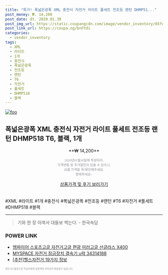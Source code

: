 ```yaml
--- 
title: "특가! 폭넓은광폭 XML 충전식 자전거 라이트 풀세트 전조등 랜턴 DHMP51..." 
post_money: ₩. 14,200 
post_date: dt. 2020.01.30 
post_img_url: https://static.coupangcdn.com/image/vendor_inventory/65fe/f19181063762b122d7f58adbd6bb88c0907e5b5ef7ee762d514eec1c47ae.jpg 
post_link_url: https://coupa.ng/bnFtdi 
categories: 
  - vendor_inventory 
tags: 
  - XML 
  - 라이트 
  - 1개 
  - 충전식 
  - 폭넓은광폭 
  - 전조등 
  - 랜턴 
  - T6 
  - 자전거 
  - 풀세트 
  - DHMP518 
  - 블랙 
--- 
```

[![foo](https://static.coupangcdn.com/image/vendor_inventory/65fe/f19181063762b122d7f58adbd6bb88c0907e5b5ef7ee762d514eec1c47ae.jpg)](https://coupa.ng/bnFtdi) 

## 폭넓은광폭 XML 충전식 자전거 라이트 풀세트 전조등 랜턴 DHMP518 T6, 블랙, 1개 
<p style="text-align: center;">**₩ 14,200**</p> 
<p style="text-align: center;"><span style="color: #898c8f; font-family: Georgia,Times,serif; font-size: 0.75em;">2020년01월30일에 작성되어, <br>가격변동 및 추가할인이 있을 수 있으니,<br> 상품 가격을 꼭!확인해주세요.<br>행복하세요~</span> 
</p>	 
<div markdown="0" style="text-align: center;"><a href="https://coupa.ng/bnFtdi" class="btn btn--success">상품가격 및 후기 보러가기</a></div> 
<br><br> 
  #XML #라이트 #1개 #충전식 #폭넓은광폭 #전조등 #랜턴 #T6 #자전거 #풀세트 #DHMP518 #블랙 
<hr> 

> 기와 한 장 아껴서 대들보 썩는다. - 한국속담 


### POWER LINK

* <a href="https://blog.naver.com/santokki14/221787773186" target="_blank">엠파이어 스포츠고글 자전거고글 편광 미러고글 선글라스 X400</a>
* <a href="https://blog.naver.com/santokki14/221785040109" target="_blank">MYSPACE 자전거 잠금장치 결속기 u락 34314188</a>
* <a href="https://blog.naver.com/fasyy4321/221784639639" target="_blank">[추천]헬스자전거 19가지 정보</a>

<span style="color: #898c8f; font-family: Georgia,Times,serif; font-size: 0.55em;">파트너스활동으로 작성자에게 일정액의 커미션이 제공될수 있습니다.</span> 
